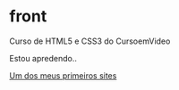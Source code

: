 # front
Curso de HTML5 e CSS3 do CursoemVideo

Estou apredendo..

<a href="https://RyanKelvin06/front/exercicios/ex015" target="_self">Um dos meus primeiros sites</a>
